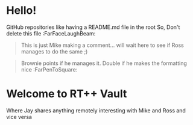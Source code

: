 # Hello!
GitHub repositories like having a README.md file in the root
So,
Don't delete this file :FarFaceLaughBeam: 


> This is just Mike making a comment... will wait here to see if Ross manages to do the same ;)

> Brownie points if he manages it. Double if he makes the formatting nice :FarPenToSquare:

# Welcome to RT++ Vault
Where Jay shares anything remotely interesting with Mike and Ross
and vice versa 



